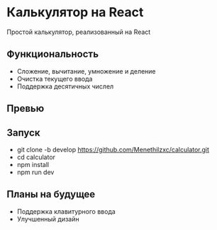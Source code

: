 # Калькулятор на React
Простой калькулятор, реализованный на React

## Функциональность
- Сложение, вычитание, умножение и деление
- Очистка текущего ввода
- Поддержка десятичных числел

## Превью

## Запуск
- git clone -b develop https://github.com/Menethilzxc/calculator.git
- cd calculator
- npm install
- npm run dev

## Планы на будущее 
- Поддержка клавитурного ввода
- Улучшенный дизайн
  

